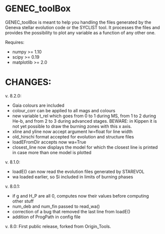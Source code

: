 # GENEC_toolBox

GENEC_toolBox is meant to help you handling the files generated by the Geneva stellar evolution code or the SYCLIST tool. It processes the files and provides the possibility to plot any variable as a function of any other one.

Requires:
 - numpy >= 1.10
 - scipy >= 0.19
 - matplotlib >= 2.0

# CHANGES:

v. 8.2.0:
 * Gaia colours are included
 * colour_corr can be applied to all mags and colours
 * new variable t_rel which goes from 0 to 1 during MS, from 1 to 2 during He-b, and from 2 to 3 during advanced stages. BEWARE: in Kippen it is not yet possible to draw the burning zones with this x axis.
 * xline and yline now accept argument lw=float for line width
 * old_hirschi format accepted for evolution and structure files
 * loadEFromDir accepts now wa=True
 * closest_line now displays the model for which the closest line is printed in case more than one model is plotted

v. 8.1.0:
 * loadE() can now read the evolution files generated by STAREVOL
 * wa loaded earlier, so Si included in limits of burning phases

v. 8.0.1:
 * if g and H_P are all 0, computes now their values before computing other stuff
 * num_deb and num_fin passed to read_wa()
 * correction of a bug that removed the last line from loadE()
 * addition of ProgPath in config file

v. 8.0:
First public release, forked from Origin_Tools.
